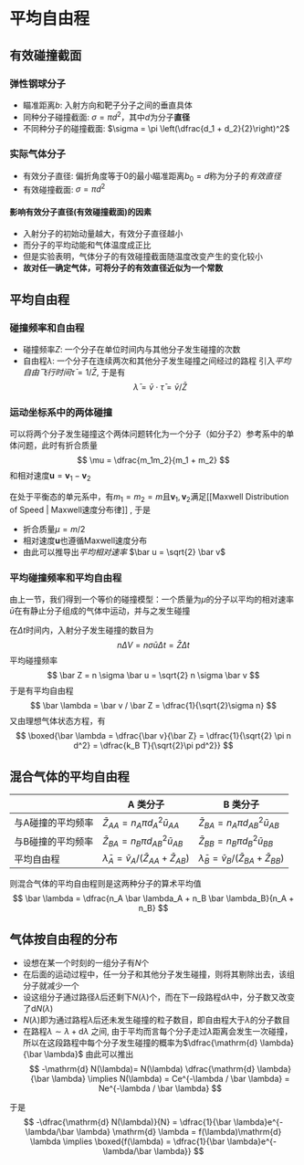 # 平均自由程
## 有效碰撞截面
### 弹性钢球分子
- 瞄准距离$b$: 入射方向和靶子分子之间的垂直具体
- 同种分子碰撞截面: $\sigma = \pi d^2$，其中$d$为分子**直径**
- 不同种分子的碰撞截面: $\sigma = \pi \left(\dfrac{d_1 + d_2}{2}\right)^2$
### 实际气体分子
- 有效分子直径: 偏折角度等于$0$的最小瞄准距离$b_0 = d$称为分子的*有效直径*
- 有效碰撞截面: $\sigma = \pi d^2$

#### 影响有效分子直径(有效碰撞截面)的因素
- 入射分子的初始动量越大，有效分子直径越小
- 而分子的平均动能和气体温度成正比
- 但是实验表明，气体分子的有效碰撞截面随温度改变产生的变化较小
- **故对任一确定气体，可将分子的有效直径近似为一个常数**

## 平均自由程
### 碰撞频率和自由程
- 碰撞频率$Z$: 一个分子在单位时间内与其他分子发生碰撞的次数
- 自由程$\lambda$: 一个分子在连续两次和其他分子发生碰撞之间经过的路程
引入*平均自由飞行时间*$\bar \tau = 1 / \bar Z$, 于是有
$$
\bar \lambda = \bar v \cdot \bar \tau = \bar v / \bar Z
$$
### 运动坐标系中的两体碰撞

可以将两个分子发生碰撞这个两体问题转化为一个分子（如分子$2$）参考系中的单体问题，此时有折合质量
$$
\mu = \dfrac{m_1m_2}{m_1 + m_2}
$$
和相对速度$\boldsymbol{u} = \boldsymbol v_1 - \boldsymbol v_2$

在处于平衡态的单元系中，有$m_1 = m_2 = m$且$\boldsymbol v_1, \boldsymbol v_2$满足[[Maxwell Distribution of Speed | Maxwell速度分布律]] , 于是
- 折合质量$\mu = m / 2$
- 相对速度$\boldsymbol u$也遵循Maxwell速度分布
- 由此可以推导出*平均相对速率*  $\bar u = \sqrt{2} \bar v$

### 平均碰撞频率和平均自由程
由上一节，我们得到一个等价的碰撞模型：一个质量为$\mu$的分子以平均的相对速率$\bar u$在有静止分子组成的气体中运动，并与之发生碰撞

在$\Delta t$时间内，入射分子发生碰撞的数目为
$$
n \Delta V = n \sigma \bar u \Delta t = \bar Z \Delta t
$$
平均碰撞频率
$$
\bar Z = n \sigma \bar u = \sqrt{2} n \sigma \bar v
$$
于是有平均自由程
$$
\bar \lambda = \bar v / \bar Z = \dfrac{1}{\sqrt{2}\sigma n}
$$
又由理想气体状态方程，有
$$
\boxed{\bar \lambda = \dfrac{\bar v}{\bar Z} = \dfrac{1}{\sqrt{2} \pi n d^2} = \dfrac{k_B T}{\sqrt{2}\pi pd^2}}
$$
## 混合气体的平均自由程
|           | A 类分子                                                     | B 类分子                                                     |
| --------- | --------------------------------------------------------- | --------------------------------------------------------- |
| 与A碰撞的平均频率 | $\bar Z_{AA} = n_A \pi d_A^2 \bar u_{AA}$                 | $\bar Z_{BA} = n_A \pi d_{AB}^2 \bar u_{AB}$              |
| 与B碰撞的平均频率 | $\bar Z_{BA} = n_B \pi d_{AB}^2 \bar u_{AB}$              | $\bar Z_{BB} = n_B \pi d_B^2 \bar u_{BB}$                 |
| 平均自由程     | $\bar \lambda_A = \bar v_A / (\bar Z_{AA} + \bar Z_{AB})$ | $\bar \lambda_B = \bar v_B / (\bar Z_{BA} + \bar Z_{BB})$ |
则混合气体的平均自由程则是这两种分子的算术平均值
$$
\bar \lambda = \dfrac{n_A \bar \lambda_A + n_B \bar \lambda_B}{n_A + n_B}
$$

## 气体按自由程的分布
- 设想在某一个时刻的一组分子有$N$个
- 在后面的运动过程中，任一分子和其他分子发生碰撞，则将其剔除出去，该组分子就减少一个
- 设这组分子通过路径$\lambda$后还剩下$N(\lambda)$个，而在下一段路程$\mathrm{d} \lambda$中，分子数又改变了$\mathrm{d} N (\lambda)$
- $N(\lambda)$即为通过路程$\lambda$后还未发生碰撞的粒子数目，即自由程大于$\lambda$的分子数目
- 在路程$\lambda \sim \lambda + \mathrm{d} \lambda$ 之间, 由于平均而言每个分子走过$\bar \lambda$距离会发生一次碰撞，所以在这段路程中每个分子发生碰撞的概率为$\dfrac{\mathrm{d} \lambda}{\bar \lambda}$
由此可以推出
$$
-\mathrm{d} N(\lambda)= N(\lambda) \dfrac{\mathrm{d} \lambda}{\bar \lambda} \implies N(\lambda) = Ce^{-\lambda / \bar \lambda} = Ne^{-\lambda / \bar \lambda}
$$

于是
$$
-\dfrac{\mathrm{d} N(\lambda)}{N} = \dfrac{1}{\bar \lambda}e^{-\lambda/\bar \lambda} \mathrm{d} \lambda = f(\lambda)\mathrm{d} \lambda \implies \boxed{f(\lambda) = \dfrac{1}{\bar \lambda}e^{-\lambda/\bar \lambda}}
$$

